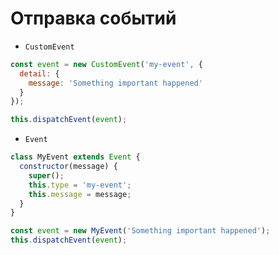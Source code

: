 # Отправка событий

* `CustomEvent`

```js
const event = new CustomEvent('my-event', {
  detail: {
    message: 'Something important happened'
  }
});

this.dispatchEvent(event);
```

* `Event`

```js
class MyEvent extends Event {
  constructor(message) {
    super();
    this.type = 'my-event';
    this.message = message;
  }
}

const event = new MyEvent('Something important happened');
this.dispatchEvent(event);
```
